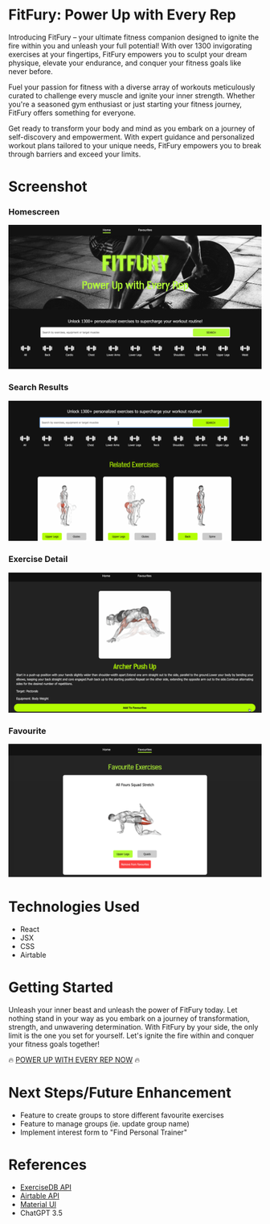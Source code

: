 # FitFury: Power Up with Every Rep

Introducing FitFury – your ultimate fitness companion designed to ignite the fire within you and unleash your full potential! With over 1300 invigorating exercises at your fingertips, FitFury empowers you to sculpt your dream physique, elevate your endurance, and conquer your fitness goals like never before.

Fuel your passion for fitness with a diverse array of workouts meticulously curated to challenge every muscle and ignite your inner strength. Whether you're a seasoned gym enthusiast or just starting your fitness journey, FitFury offers something for everyone.

Get ready to transform your body and mind as you embark on a journey of self-discovery and empowerment. With expert guidance and personalized workout plans tailored to your unique needs, FitFury empowers you to break through barriers and exceed your limits.

# Screenshot

### Homescreen
<img src="./src/assets/homescreen.png">

### Search Results
<img src="./src/assets/search.gif">

### Exercise Detail
<img src="./src/assets/exercise.gif">

### Favourite
<img src="./src/assets/favourite.png">

# Technologies Used

- React
- JSX
- CSS
- Airtable

# Getting Started

Unleash your inner beast and unleash the power of FitFury today. Let nothing stand in your way as you embark on a journey of transformation, strength, and unwavering determination. With FitFury by your side, the only limit is the one you set for yourself. Let's ignite the fire within and conquer your fitness goals together!

🔥 [POWER UP WITH EVERY REP NOW](https://fitfury.vercel.app) 🔥

# Next Steps/Future Enhancement

- Feature to create groups to store different favourite exercises
- Feature to manage groups (ie. update group name)
- Implement interest form to "Find Personal Trainer"

# References

- [ExerciseDB API](https://rapidapi.com/justin-WFnsXH_t6/api/exercisedb)
- [Airtable API](https://airtable.com/appIlGtCLc9ElGJsL/api/docs)
- [Material UI](https://mui.com/material-ui/react-pagination/)
- ChatGPT 3.5
